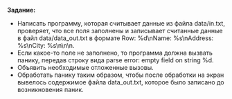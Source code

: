 **Задание:**
- Написать программу, которая считывает данные из файла data/in.txt, проверяет, что все поля заполнены и записывает считанные данные в файл data/data_out.txt в формате Row: %d\nName: %s\nAddress: %s\nCity: %s\n\n\n.
- Если какое-то поле не заполнено, то программа должна вызвать панику, передав строку вида parse error: empty field on string %d.
- Объявить необходимые отложенные вызовы.
- Обработать панику таким образом, чтобы после обработки на экран вывелось содержимое файла data_out.txt, которое было записано до возникновения паник.